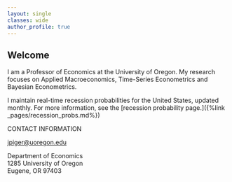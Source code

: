 ```yaml
---
layout: single
classes: wide
author_profile: true
---
```


<h2> Welcome </h2>

I am a Professor of Economics at the University of Oregon. My research focuses on Applied Macroeconomics, Time-Series Econometrics and Bayesian Econometrics. <br>

I maintain real-time recession probabilities for the United States, updated monthly. For more information, 
see the [recession probability page.]({%link _pages/recession_probs.md%})<br>

CONTACT INFORMATION<br>

jpiger@uoregon.edu <br>

Department of Economics <br>
1285 University of Oregon <br>
Eugene, OR 97403